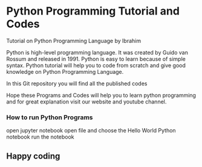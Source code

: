# Python Programming Tutorial and Codes
Tutorial on Python Programming Language by Ibrahim

Python is high-level programming language. It  was created by Guido van Rossum and released in 1991. Python is easy to learn because of simple syntax. Python tutorial will help you to code from scratch and give good knowledge on Python Programming Language.

In this Git repository you will find all the published codes

Hope these Programs and Codes will help you to learn python programming and for great explanation visit our website and youtube channel.


### How to run Python Programs
open jupyter notebook
open file and choose the Hello World Python notebook
run the notebook


## Happy coding